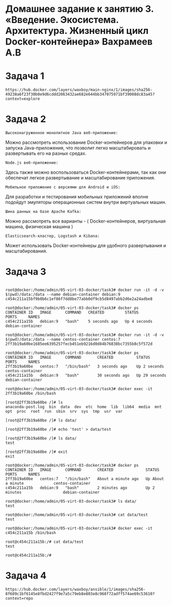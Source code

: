 # Домашнее задание к занятию 3. «Введение. Экосистема. Архитектура. Жизненный цикл Docker-контейнера»  Вахрамеев А.В

# Задача 1

```
https://hub.docker.com/layers/waxboy/main-nginx/1/images/sha256-49238a6f23f30b0e9d6cddd2063432ae682e644bb347075971bf39008dc83a45?context=explore
```

# Задача 2

`Высоконагруженное монолитное Java веб-приложение:`

Можно рассмотреть использование Docker-контейнеров для упаковки и запуска Java-приложения, что позволит легко масштабировать и развертывать его на разных средах.

`Node.js веб-приложение:`

Здесь также можно воспользоваться Docker-контейнерами, так как они обеспечат легкое развертывание и масштабирование приложения.

`Мобильное приложение с версиями для Android и iOS:`

Для разработки и тестирования мобильных приложений вполне подойдут эмуляторы операционных систем внутри виртуальных машин.

`Шина данных на базе Apache Kafka:`

Можно рассмотреть все варианты - ( Docker-контейнеров, виртуальная машина, физическая машина )

`Elasticsearch-кластер, Logstash и Kibana:`

Может использовать Docker-контейнеры для удобного развертывания и масштабирования.


# Задача 3
```

root@docker:/home/admin/05-virt-03-docker/task3# docker run -it -d -v $(pwd)/data:/data --name debian-container debian:9
c454c211a15bf9b0b6c1ef86f7dd8be77abb0df9cb5d8497abb2d6e2a24adbe8

root@docker:/home/admin/05-virt-03-docker/task3# docker ps
CONTAINER ID   IMAGE      COMMAND   CREATED         STATUS         PORTS     NAMES
c454c211a15b   debian:9   "bash"    5 seconds ago   Up 4 seconds             debian-container

root@docker:/home/admin/05-virt-03-docker/task3# docker run -it -d -v $(pwd)/data:/data --name centos-container centos:7
2ff3b19a60be1685ee6395257fecb451eb9216d0d84b76838bc7355b8c5f572d

root@docker:/home/admin/05-virt-03-docker/task3# docker ps
CONTAINER ID   IMAGE      COMMAND       CREATED          STATUS          PORTS     NAMES
2ff3b19a60be   centos:7   "/bin/bash"   3 seconds ago    Up 2 seconds              centos-container
c454c211a15b   debian:9   "bash"        30 seconds ago   Up 29 seconds             debian-container

root@docker:/home/admin/05-virt-03-docker/task3# docker exec -it 2ff3b19a60be /bin/bash

[root@2ff3b19a60be /]# ls
anaconda-post.log  bin  data  dev  etc  home  lib  lib64  media  mnt  opt  proc  root  run  sbin  srv  sys  tmp  usr  var

[root@2ff3b19a60be /]# ls data/

[root@2ff3b19a60be /]# echo 'test' > data/test

[root@2ff3b19a60be /]# ls data/
test

[root@2ff3b19a60be /]# exit
exit

root@docker:/home/admin/05-virt-03-docker/task3# docker ps
CONTAINER ID   IMAGE      COMMAND       CREATED              STATUS              PORTS     NAMES
2ff3b19a60be   centos:7   "/bin/bash"   About a minute ago   Up About a minute             centos-container
c454c211a15b   debian:9   "bash"        2 minutes ago        Up 2 minutes                  debian-container

root@docker:/home/admin/05-virt-03-docker/task3# ls data/
test

root@docker:/home/admin/05-virt-03-docker/task3# cat data/test 
test

root@docker:/home/admin/05-virt-03-docker/task3# docker exec -it c454c211a15b /bin/bash

root@c454c211a15b:/# cat data/test 
test

root@c454c211a15b:/# 
```
# Задача 4

```
https://hub.docker.com/layers/waxboy/ansible/1/images/sha256-8f689c1bf6145e8fbd2427f9e7a5c79eb8e803e8c968f72adff574ae69c53610?context=repo
```
